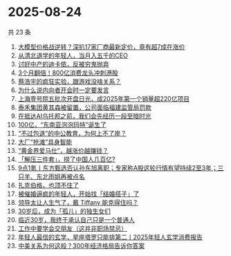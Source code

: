 # 2025-08-24

共 23 条

<!-- BEGIN 36KR -->
<!-- 最后更新时间 2025-08-24 19:19:25 +0800 -->
1. [大模型价格战逆转？深扒17家厂商最新定价，竟有超7成在涨价](https://36kr.com/p/3435332170124929)
1. [从清北退学的年轻人，当月入五千的CEO](https://36kr.com/p/3428037218242178)
1. [讨好中产的迪卡侬，反被穷鬼抛弃](https://36kr.com/p/3435227459243653)
1. [3个月翻倍！800亿消费龙头冲刺港股](https://36kr.com/p/3435254468529536)
1. [蔡浩宇的疯狂实验，跟游戏没啥关系？](https://36kr.com/p/3434942221913728)
1. [为什么说内向者开会时一定要发言](https://36kr.com/p/3408511379623301)
1. [上海壹号院五批次开盘日光，成2025年第一个销量超220亿项目](https://36kr.com/p/3436137759035010)
1. [泰禾集团黄其森被留置，公司面临福建监管局罚款](https://36kr.com/p/3435314397908617)
1. [在抵达AI乌托邦之前，我们会先经历一段至暗时光](https://36kr.com/p/3434919383355012)
1. [100亿，“东南亚泡泡玛特”诞生了](https://36kr.com/p/3434850677198211)
1. [“不过包退”的中公教育，为何上不了岸？](https://36kr.com/p/3434816676548231)
1. [大厂“抢滩”具身智能](https://36kr.com/p/3434868097846659)
1. [“黄金界爱马仕”，越涨价越赚钱？](https://36kr.com/p/3434843976748672)
1. [「解压三件套」，捞了中国人几百亿?](https://36kr.com/p/3434773894516355)
1. [9点1氪丨东方甄选否认孙东旭离职；专家称A股这轮行情有望持续2至3年；三只羊、东北雨姐再被点名](https://36kr.com/p/3434703051050627)
1. [扎克伯格，也顶不住了](https://36kr.com/p/3434020962815621)
1. [被催婚逼疯的年轻人，开始找「结婚搭子」了](https://36kr.com/p/3428039291063683)
1. [领导太让人生气了，戴 Tiffany 能克得住吗？](https://36kr.com/p/3433963070328201)
1. [30岁后，成为「孤儿」的独生女们](https://36kr.com/p/3428035428241027)
1. [临近30岁，我终于承认自己只是一个普通人](https://36kr.com/p/3433885573451395)
1. [工作中要学会交朋友（这并非职场禁忌）](https://36kr.com/p/3407007384407685)
1. [年轻人最信的玄学，星座塔罗只能排第二丨2025年轻人玄学消费报告](https://36kr.com/p/3428043689217409)
1. [中美关系为何这般？300年经济格局告诉你答案](https://36kr.com/p/3431082056650368)
<!-- END 36KR -->